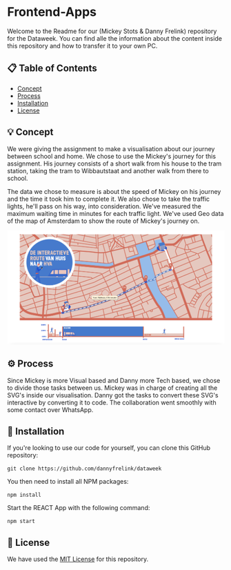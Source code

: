 # Frontend-Apps
Welcome to the Readme for our (Mickey Stots & Danny Frelink) repository for the Dataweek. You can find alle the information about the content inside this repository and how to transfer it to your own PC.

## 📋 Table of Contents

* [Concept](https://github.com/dannyfrelink/dataweek#-concept)
* [Process](https://github.com/dannyfrelink/dataweek#%EF%B8%8F-process)
* [Installation](https://github.com/dannyfrelink/dataweek#-installation)
* [License](https://github.com/dannyfrelink/dataweek#-license)

## 💡 Concept

We were giving the assignment to make a visualisation about our journey between school and home. We chose to use the Mickey's journey for this assignment. His journey consists of a short walk from his house to the tram station, taking the tram to Wibbautstaat and another walk from there to school.

The data we chose to measure is about the speed of Mickey on his journey and the time it took him to complete it. We also chose to take the traffic lights, he'll pass on his way, into consideration. We've measured the maximum waiting time in minutes for each traffic light. We've used Geo data of the map of Amsterdam to show the route of Mickey's journey on.

![Eindproduct](https://github.com/dannyfrelink/dataweek/blob/main/public/images/eindproduct.png)

## ⚙️ Process

Since Mickey is more Visual based and Danny more Tech based, we chose to divide those tasks between us. Mickey was in charge of creating all the SVG's inside our visualisation. Danny got the tasks to convert these SVG's interactive by converting it to code. The collaboration went smoothly with some contact over WhatsApp.

## 🔧 Installation

If you're looking to use our code for yourself, you can clone this GitHub repository:
```
git clone https://github.com/dannyfrelink/dataweek
```

You then need to install all NPM packages:
```
npm install
```

Start the REACT App with the following command:
```
npm start
```

## 📄 License

We have used the [MIT License](https://github.com/dannyfrelink/dataweek/blob/main/LICENSE) for this repository.